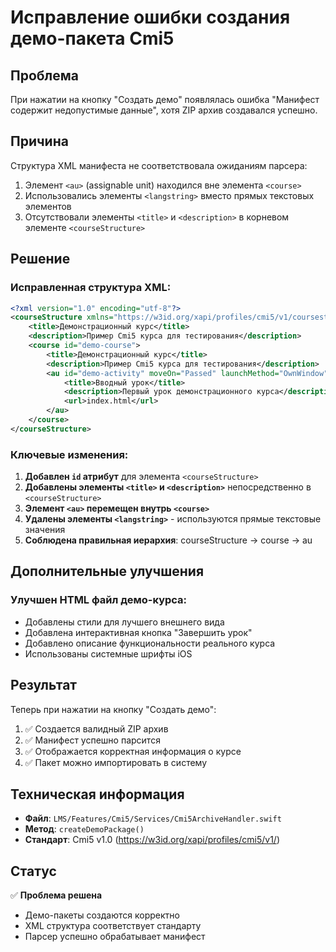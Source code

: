 # Исправление ошибки создания демо-пакета Cmi5

## Проблема
При нажатии на кнопку "Создать демо" появлялась ошибка "Манифест содержит недопустимые данные", хотя ZIP архив создавался успешно.

## Причина
Структура XML манифеста не соответствовала ожиданиям парсера:
1. Элемент `<au>` (assignable unit) находился вне элемента `<course>`
2. Использовались элементы `<langstring>` вместо прямых текстовых элементов
3. Отсутствовали элементы `<title>` и `<description>` в корневом элементе `<courseStructure>`

## Решение

### Исправленная структура XML:
```xml
<?xml version="1.0" encoding="utf-8"?>
<courseStructure xmlns="https://w3id.org/xapi/profiles/cmi5/v1/coursestructure.xsd" id="demo-course-001">
    <title>Демонстрационный курс</title>
    <description>Пример Cmi5 курса для тестирования</description>
    <course id="demo-course">
        <title>Демонстрационный курс</title>
        <description>Пример Cmi5 курса для тестирования</description>
        <au id="demo-activity" moveOn="Passed" launchMethod="OwnWindow">
            <title>Вводный урок</title>
            <description>Первый урок демонстрационного курса</description>
            <url>index.html</url>
        </au>
    </course>
</courseStructure>
```

### Ключевые изменения:
1. **Добавлен `id` атрибут** для элемента `<courseStructure>`
2. **Добавлены элементы `<title>` и `<description>`** непосредственно в `<courseStructure>`
3. **Элемент `<au>` перемещен внутрь `<course>`**
4. **Удалены элементы `<langstring>`** - используются прямые текстовые значения
5. **Соблюдена правильная иерархия**: courseStructure → course → au

## Дополнительные улучшения

### Улучшен HTML файл демо-курса:
- Добавлены стили для лучшего внешнего вида
- Добавлена интерактивная кнопка "Завершить урок"
- Добавлено описание функциональности реального курса
- Использованы системные шрифты iOS

## Результат
Теперь при нажатии на кнопку "Создать демо":
1. ✅ Создается валидный ZIP архив
2. ✅ Манифест успешно парсится
3. ✅ Отображается корректная информация о курсе
4. ✅ Пакет можно импортировать в систему

## Техническая информация
- **Файл**: `LMS/Features/Cmi5/Services/Cmi5ArchiveHandler.swift`
- **Метод**: `createDemoPackage()`
- **Стандарт**: Cmi5 v1.0 (https://w3id.org/xapi/profiles/cmi5/v1/)

## Статус
✅ **Проблема решена**
- Демо-пакеты создаются корректно
- XML структура соответствует стандарту
- Парсер успешно обрабатывает манифест 